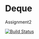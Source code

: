 Deque
=====

Assignment2

[![Build Status](https://travis-ci.org/Aman13/Deque.svg?branch=master)](https://travis-ci.org/Aman13/Deque)
